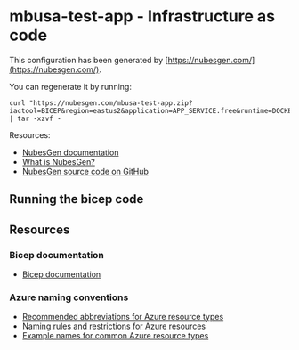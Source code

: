 # mbusa-test-app - Infrastructure as code

This configuration has been generated by [https://nubesgen.com/](https://nubesgen.com/).

You can regenerate it by running:

```
curl "https://nubesgen.com/mbusa-test-app.zip?iactool=BICEP&region=eastus2&application=APP_SERVICE.free&runtime=DOCKER&database=NONE.general_purpose&addons=application_insights,storage_blob,redis,cosmosdb_mongodb&gitops=true" | tar -xzvf -
```

Resources:
- [NubesGen documentation](https://docs.nubesgen.com)
- [What is NubesGen?](https://docs.nubesgen.com/what-is-nubesgen/overview/)
- [NubesGen source code on GitHub](https://github.com/microsoft/NubesGen)

## Running the bicep code

## Resources

### Bicep documentation

- [Bicep documentation](https://aka.ms/nubesgen-bicep-documentation)

### Azure naming conventions

- [Recommended abbreviations for Azure resource types](https://aka.ms/nubesgen-recommended-abbreviations)
- [Naming rules and restrictions for Azure resources](https://aka.ms/nubesgen-naming-rules)
- [Example names for common Azure resource types](https://aka.ms/nubesgen-caf-example-names)
